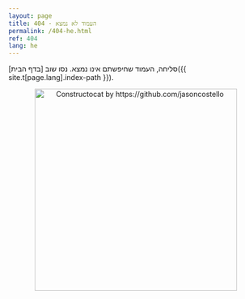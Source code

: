 ```yaml
---
layout: page
title: 404 - העמוד לא נמצא
permalink: /404-he.html
ref: 404
lang: he
---
```


סליחה, העמוד שחיפשתם אינו נמצא. נסו שוב [בדף הבית]({{ site.t[page.lang].index-path }}).

<div style="text-align:center">
    <img src="{{ site.baseurl }}/images/404.jpg" alt="Constructocat by https://github.com/jasoncostello" style="width: 400px;"/>
</div>